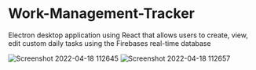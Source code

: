 # Work-Management-Tracker
Electron desktop application using React that allows users to create, view, edit custom daily tasks using the Firebases real-time database

![Screenshot 2022-04-18 112645](https://user-images.githubusercontent.com/66652142/163854644-5a889178-76e0-4378-b5b1-fae586d45ec0.png)
![Screenshot 2022-04-18 112657](https://user-images.githubusercontent.com/66652142/163854689-c2baf341-2f4c-46af-9c1d-048d5304e8c3.png)
